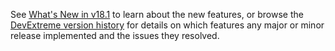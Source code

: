 See [What's New in v18.1](https://js.devexpress.com/New/18_1) to learn about the new features, or browse the [DevExtreme version history](https://www.devexpress.com/Support/Center/VersionHistory?TechnologyName=DevExtreme) for details on which features any major or minor release implemented and the issues they resolved.